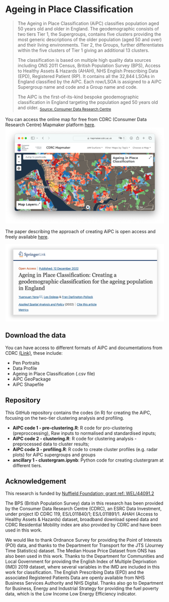 # Ageing in Place Classification

>The Ageing in Place Classification (AiPC) classifies population aged 50 years old and older in England. The geodemographic consists of two tiers Tier 1, the Supergroups, contains five clusters providing the most generic descriptions of the older population (aged 50 and over) and their living environments. Tier 2, the Groups, further differentiates within the five clusters of Tier 1 giving an additional 13 clusters.
>
>The classification is based on multiple high quality data sources including ONS 2011 Census, British Population Survey (BPS), Access to Healthy Assets & Hazards (AHAH), NHS English Prescribing Data (EPD), Registered Patient (RP). It contains all the 32,844 LSOAs in England classified by the AiPC. Each row/LSOA is assigned to a AiPC Supergroup name and code and a Group name and code.
>
>The AiPC is the first-of-its-kind bespoke geodemographic classification in England targeting the population aged 50 years old and older. <sub>[Source: Consumer Data Research Centre](https://mapmaker.cdrc.ac.uk/#/ageing-in-place-classification)<sub>

You can access the online map for free from CDRC (Consumer Data Research Centre) Mapmaker platform [here](https://mapmaker.cdrc.ac.uk/#/ageing-in-place-classification).
[![CDRC Mapmaker](https://github.com/yyuanxuan/AiPC/blob/main/img/readme-img/CDRC-Mapmaker.png)](https://mapmaker.cdrc.ac.uk/#/ageing-in-place-classification)

The paper describing the approach of creating AiPC is open access and freely available [here](https://link.springer.com/article/10.1007/s12061-022-09490-y).

[![AiPC method paper screenshot](https://github.com/yyuanxuan/AiPC/blob/main/img/readme-img/AiPC-paper.png)](https://link.springer.com/article/10.1007/s12061-022-09490-y)

## Download the data
You can have access to different formats of AiPC and documentations from CDRC [(Link)](https://data.cdrc.ac.uk/dataset/ageing-place-classification-aipc), these include:
* Pen Portraits
* Data Profile
* Ageing in Place Classification (.csv file)
* AiPC GeoPackage
* AiPC Shapefile


## Repository
This GitHub repository contains the codes (in R) for creating the AiPC, focusing on the two-tier clustering analysis and profiling.
* **AiPC code 1 - pre-clustering.R**: R code for pro-clustering (preproccessing), Raw inputs to normalised and standardised inputs;
* **AiPC code 2 - clustering.R**: R code for clustering analysis - preprocessed data to cluster results;
* **AiPC code 3 - profiling.R**: R code to create cluster profiles (e.g. radar plots) for AiPC supergroups and groups
* **ancillary 1 - clustergram.ipynb**: Python code for creating clustergram at different tiers.

## Acknowledgement
This research is funded by [Nuffield Foundation; grant ref: WEL/44091.2](https://www.nuffieldfoundation.org/project/older-people-in-england-geography-of-challenges-and-opportunities)

The BPS (British Population Survey) data in this research has been provided by the Consumer Data Research Centre (CDRC), an ESRC Data Investment, under project ID CDRC 119, ES/L011840/1; ES/L011891/1. AHAH (Access to Healthy Assets & Hazards) dataset, broadband download speed data and CDRC Residential Mobility index are also provided by CDRC and have been used in this work. 

We would like to thank Ordnance Survey for providing the Point of Interests (POI) data, and thanks to the Department for Transport for the JTS (Journey Time Statistics) dataset. The Median House Price Dataset from ONS has also been used in this work. Thanks to the Department for Communities and Local Government for providing the English Index of Multiple Deprivation (IMD) 2019 dataset, where several variables in the IMD are included in this work for classification. The English Prescribing Data (EPD) and the associated Registered Patients Data are openly available from NHS Business Services Authority and NHS Digital. Thanks also go to Department for Business, Energy and Industrial Strategy for providing the fuel poverty data, which is the Low Income Low Energy Efficiency indicator.